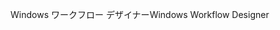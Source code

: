 <span data-ttu-id="15544-101">Windows ワークフロー デザイナー</span><span class="sxs-lookup"><span data-stu-id="15544-101">Windows Workflow Designer</span></span>